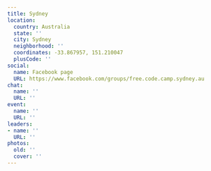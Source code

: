 ```yaml
---
title: Sydney
location:
  country: Australia
  state: ''
  city: Sydney
  neighborhood: ''
  coordinates: -33.867957, 151.210047
  plusCode: ''
social:
  name: Facebook page
  URL: https://www.facebook.com/groups/free.code.camp.sydney.au
chat:
  name: ''
  URL: ''
event:
  name: ''
  URL: ''
leaders:
- name: ''
  URL: ''
photos:
  old: ''
  cover: ''
---
```

